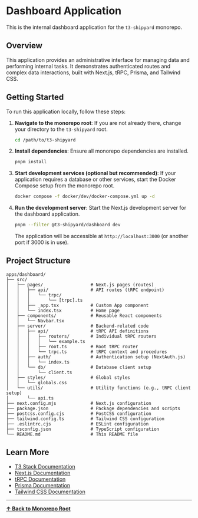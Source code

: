 # Dashboard Application

This is the internal dashboard application for the `t3-shipyard` monorepo.

## Overview

This application provides an administrative interface for managing data and performing internal tasks. It demonstrates authenticated routes and complex data interactions, built with Next.js, tRPC, Prisma, and Tailwind CSS.

## Getting Started

To run this application locally, follow these steps:

1.  **Navigate to the monorepo root**: If you are not already there, change your directory to the `t3-shipyard` root.
    ```bash
    cd /path/to/t3-shipyard
    ```

2.  **Install dependencies**: Ensure all monorepo dependencies are installed.
    ```bash
    pnpm install
    ```

3.  **Start development services (optional but recommended)**: If your application requires a database or other services, start the Docker Compose setup from the monorepo root.
    ```bash
    docker compose -f docker/dev/docker-compose.yml up -d
    ```

4.  **Run the development server**: Start the Next.js development server for the dashboard application.
    ```bash
    pnpm --filter @t3-shipyard/dashboard dev
    ```

    The application will be accessible at `http://localhost:3000` (or another port if 3000 is in use).

## Project Structure

```
apps/dashboard/
├── src/
│   ├── pages/                  # Next.js pages (routes)
│   │   ├── api/                # API routes (tRPC endpoint)
│   │   │   └── trpc/
│   │   │       └── [trpc].ts
│   │   ├── _app.tsx            # Custom App component
│   │   └── index.tsx           # Home page
│   ├── components/             # Reusable React components
│   │   └── Navbar.tsx
│   ├── server/                 # Backend-related code
│   │   ├── api/                # tRPC API definitions
│   │   │   ├── routers/        # Individual tRPC routers
│   │   │   │   └── example.ts
│   │   │   ├── root.ts         # Root tRPC router
│   │   │   └── trpc.ts         # tRPC context and procedures
│   │   ├── auth/               # Authentication setup (NextAuth.js)
│   │   │   └── index.ts
│   │   └── db/                 # Database client setup
│   │       └── client.ts
│   ├── styles/                 # Global styles
│   │   └── globals.css
│   └── utils/                  # Utility functions (e.g., tRPC client setup)
│       └── api.ts
├── next.config.mjs             # Next.js configuration
├── package.json                # Package dependencies and scripts
├── postcss.config.cjs          # PostCSS configuration
├── tailwind.config.ts          # Tailwind CSS configuration
├── .eslintrc.cjs               # ESLint configuration
├── tsconfig.json               # TypeScript configuration
└── README.md                   # This README file
```

## Learn More

-   [T3 Stack Documentation](https://create.t3.gg/)
-   [Next.js Documentation](https://nextjs.org/docs)
-   [tRPC Documentation](https://trpc.io/docs)
-   [Prisma Documentation](https://www.prisma.io/docs)
-   [Tailwind CSS Documentation](https://tailwindcss.com/docs)

---

**[&#8593; Back to Monorepo Root](https://github.com/dunamismax/t3-shipyard)**